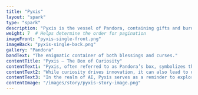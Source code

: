 ```yaml
---
title: "Pyxis"
layout: "spark"
type: "spark"
description: "Pyxis is the vessel of Pandora, containing gifts and burdens for humanity."
weight: 7  # Helps determine the order for pagination
imageFront: "pyxis-single-front.png"
imageBack: "pyxis-single-back.png"
gallery: "Pandora"
bandText: "The enigmatic container of both blessings and curses."
contentTitle: "Pyxis – The Box of Curiosity"
contentText1: "Pyxis, often referred to as Pandora’s box, symbolizes the risks of unchecked curiosity. It contained all the world’s evils, released by Pandora."
contentText2: "While curiosity drives innovation, it can also lead to unintended consequences—just as it did with Pandora’s box."
contentText3: "In the realm of AI, Pyxis serves as a reminder to explore with caution and responsibility, ensuring that what we unleash serves the greater good."
contentImage: "/images/story/pyxis-story-image.png"
---
```


